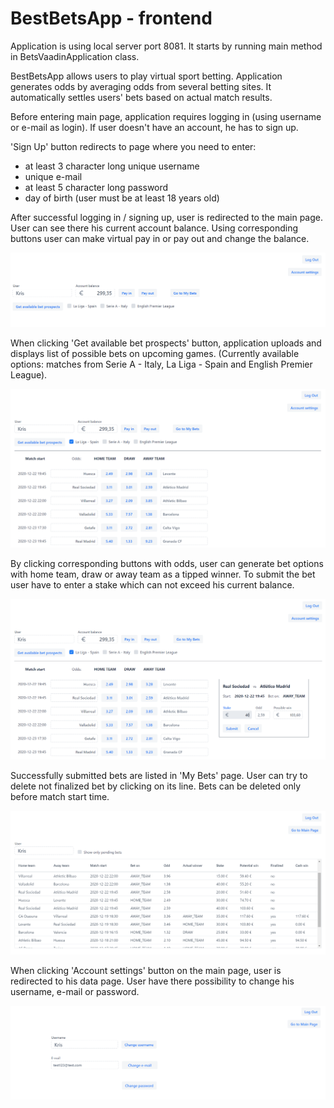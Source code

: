 # BestBetsApp - frontend

Application is using local server port 8081.
It starts by running main method in BetsVaadinApplication class.

BestBetsApp allows users to play virtual sport betting.
Application generates odds by averaging odds from several betting sites.
It automatically settles users' bets based on actual match results.


Before entering main page, application requires logging in (using username or e-mail as login).
If user doesn't have an account, he has to sign up.

'Sign Up' button redirects to page where you need to enter:
- at least 3 character long unique username
- unique e-mail
- at least 5 character long password
- day of birth (user must be at least 18 years old)

After successful logging in / signing up, user is redirected to the main page.
User can see there his current account balance.
Using corresponding buttons user can make virtual pay in or pay out and change the balance.

![](src/main/resources/screens/start.png)


When clicking 'Get available bet prospects' button, application uploads and displays list of possible bets on upcoming games.
(Currently available options: matches from Serie A - Italy, La Liga - Spain and English Premier League). 

![](src/main/resources/screens/bet_prospects.png)

By clicking corresponding buttons with odds, user can generate bet options with home team, draw or away team as a tipped winner.
To submit the bet user have to enter a stake which can not exceed his current balance. 

![](src/main/resources/screens/bet.png)

Successfully submitted bets are listed in 'My Bets' page.
User can try to delete not finalized bet by clicking on its line. 
Bets can be deleted only before match start time.  

![](src/main/resources/screens/my_bets.png)

When clicking 'Account settings' button on the main page, user is redirected to his data page.
User have there possibility to change his username, e-mail or password.

![](src/main/resources/screens/user_data_view.png)
